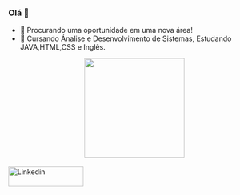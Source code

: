 ### Olá 👋

- 🔭 Procurando uma oportunidade em uma nova área!
- 🌱 Cursando Ánalise e Desenvolvimento de Sistemas, Estudando JAVA,HTML,CSS e Inglês.

<div align="center">
  <a href="https://github.com/YohranFerrari">
  <img height="200em" src="https://github-readme-stats.vercel.app/api?username=YohranFerrari&theme=blue-green"/>
</div>

  <div style="display: inline_block"><br>
    <a href="https://www.linkedin.com/in/yohran-ferrari-7138bb234/">
  <img align="center" alt="Linkedin" height="40" width="150" src="https://img.shields.io/badge/LinkedIn-0077B5?style=for-the-badge&logo=linkedin&logoColor=white"> 
      <a href="https://www.linkedin.com/in/yohran-ferrari-7138bb234/">
  </div>
  
 
  
    
    
    
    
